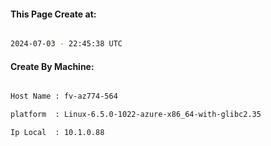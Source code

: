 
   
#### This Page Create at:

```bash

2024-07-03 - 22:45:38 UTC

```

#### Create By Machine:

```bash

Host Name : fv-az774-564

platform  : Linux-6.5.0-1022-azure-x86_64-with-glibc2.35

Ip Local  : 10.1.0.88

```

